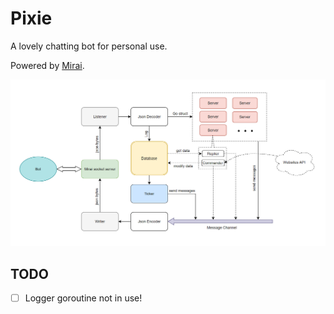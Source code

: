 # Pixie

A lovely chatting bot for personal use.

Powered by [Mirai](https://github.com/mamoe/mirai).

![](./img/architecture.png)

## TODO
- [ ] Logger goroutine not in use!